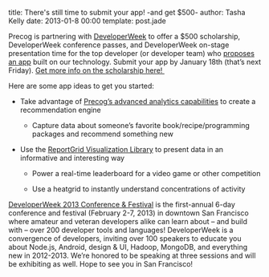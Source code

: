 title: There's still time to submit your app! -and get $500-
author: Tasha Kelly
date: 2013-01-8 00:00
template: post.jade

<p>Precog is partnering with <a href="http://developerweek.com/" target="_blank">DeveloperWeek</a> to offer a $500 scholarship, DeveloperWeek conference passes, and DeveloperWeek on-stage presentation time for the top developer (or developer team) who <a href="https://data2.wufoo.com/forms/developerweek-2013-scholarship-application/" target="_blank">proposes an app</a> built on our technology. Submit your app by January 18th (that&#8217;s next Friday). <a href="http://www.developerweek.com/index/scholarships" target="_blank">Get more info on the scholarship here!&nbsp;</p></a>
<p>Here are some app ideas to get you started:</p>
<ul>
    <li><p>Take advantage of <a href="http://www.precog.com/products/precog" target="_blank">Precog&#8217;s advanced analytics capabilities</a> to create a recommendation engine</p>
        <ul>
            <li><p>Capture data about someone&#8217;s favorite book/recipe/programming packages and recommend something new</p></li>
        </ul>
    </li>
    <li><p>Use the <a href="http://www.precog.com/products/reportgrid" target="_blank">ReportGrid Visualization Library</a> to present data in an informative and interesting way</p>
        <ul>
            <li><p>Power a real-time leaderboard for a video game or other competition</p></li>
            <li><p>Use a heatgrid to instantly understand concentrations of activity</p></li>
        </ul>
    </li>
</ul>
<p><a href="http://developerweek.com/" target="_blank">DeveloperWeek 2013 Conference &amp; Festival</a> is the first-annual 6-day conference and festival (February 2-7, 2013) in downtown San Francisco where amateur and veteran developers alike can learn about &#8211; and build with &#8211; over 200 developer tools and languages! DeveloperWeek is a convergence of developers, inviting over 100 speakers to educate you about Node.js, Android, design &amp; UI, Hadoop, MongoDB, and everything new in 2012-2013. We&#8217;re honored to be speaking at three sessions and will be exhibiting as well. Hope to see you in San Francisco!</p>